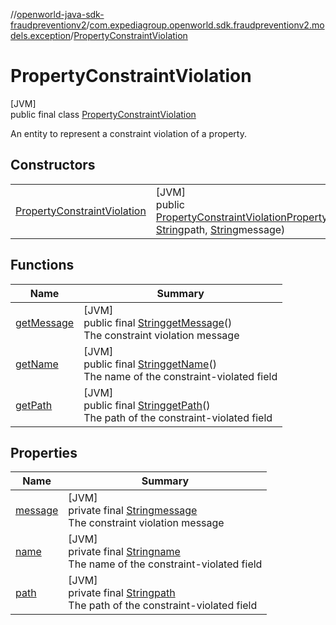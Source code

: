 //[openworld-java-sdk-fraudpreventionv2](../../../index.md)/[com.expediagroup.openworld.sdk.fraudpreventionv2.models.exception](../index.md)/[PropertyConstraintViolation](index.md)

# PropertyConstraintViolation

[JVM]\
public final class [PropertyConstraintViolation](index.md)

An entity to represent a constraint violation of a property.

## Constructors

| | |
|---|---|
| [PropertyConstraintViolation](-property-constraint-violation.md) | [JVM]<br>public [PropertyConstraintViolation](index.md)[PropertyConstraintViolation](-property-constraint-violation.md)([String](https://docs.oracle.com/javase/8/docs/api/java/lang/String.html)name, [String](https://docs.oracle.com/javase/8/docs/api/java/lang/String.html)path, [String](https://docs.oracle.com/javase/8/docs/api/java/lang/String.html)message) |

## Functions

| Name | Summary |
|---|---|
| [getMessage](get-message.md) | [JVM]<br>public final [String](https://docs.oracle.com/javase/8/docs/api/java/lang/String.html)[getMessage](get-message.md)()<br>The constraint violation message |
| [getName](get-name.md) | [JVM]<br>public final [String](https://docs.oracle.com/javase/8/docs/api/java/lang/String.html)[getName](get-name.md)()<br>The name of the constraint-violated field |
| [getPath](get-path.md) | [JVM]<br>public final [String](https://docs.oracle.com/javase/8/docs/api/java/lang/String.html)[getPath](get-path.md)()<br>The path of the constraint-violated field |

## Properties

| Name | Summary |
|---|---|
| [message](index.md#926265128%2FProperties%2F-1883119931) | [JVM]<br>private final [String](https://docs.oracle.com/javase/8/docs/api/java/lang/String.html)[message](index.md#926265128%2FProperties%2F-1883119931)<br>The constraint violation message |
| [name](index.md#1887436608%2FProperties%2F-1883119931) | [JVM]<br>private final [String](https://docs.oracle.com/javase/8/docs/api/java/lang/String.html)[name](index.md#1887436608%2FProperties%2F-1883119931)<br>The name of the constraint-violated field |
| [path](index.md#1508062950%2FProperties%2F-1883119931) | [JVM]<br>private final [String](https://docs.oracle.com/javase/8/docs/api/java/lang/String.html)[path](index.md#1508062950%2FProperties%2F-1883119931)<br>The path of the constraint-violated field |
